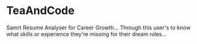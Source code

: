 # TeaAndCode
Samrt Resume Analyser for Career Growth...
Through this user's to know what skills or experience they're missing for their dream roles...
